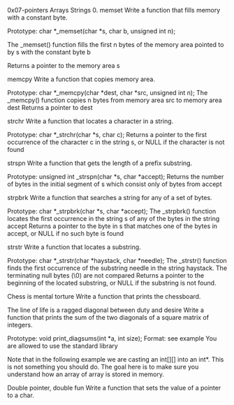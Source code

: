 0x07-pointers Arrays Strings 0. memset Write a function that fills memory with a constant byte.



Prototype: char *_memset(char *s, char b, unsigned int n);

The _memset() function fills the first n bytes of the memory area pointed to by s with the constant byte b

Returns a pointer to the memory area s

memcpy Write a function that copies memory area.



Prototype: char *_memcpy(char *dest, char *src, unsigned int n); The _memcpy() function copies n bytes from memory area src to memory area dest Returns a pointer to dest



strchr Write a function that locates a character in a string.



Prototype: char *_strchr(char *s, char c); Returns a pointer to the first occurrence of the character c in the string s, or NULL if the character is not found



strspn Write a function that gets the length of a prefix substring.



Prototype: unsigned int _strspn(char *s, char *accept); Returns the number of bytes in the initial segment of s which consist only of bytes from accept



strpbrk Write a function that searches a string for any of a set of bytes.



Prototype: char *_strpbrk(char *s, char *accept); The _strpbrk() function locates the first occurrence in the string s of any of the bytes in the string accept Returns a pointer to the byte in s that matches one of the bytes in accept, or NULL if no such byte is found



strstr Write a function that locates a substring.



Prototype: char *_strstr(char *haystack, char *needle); The _strstr() function finds the first occurrence of the substring needle in the string haystack. The terminating null bytes (\0) are not compared Returns a pointer to the beginning of the located substring, or NULL if the substring is not found.



Chess is mental torture Write a function that prints the chessboard.



The line of life is a ragged diagonal between duty and desire Write a function that prints the sum of the two diagonals of a square matrix of integers.



Prototype: void print_diagsums(int *a, int size); Format: see example You are allowed to use the standard library



Note that in the following example we are casting an int[][] into an int*. This is not something you should do. The goal here is to make sure you understand how an array of array is stored in memory.



Double pointer, double fun Write a function that sets the value of a pointer to a char.
